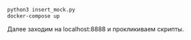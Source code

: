 ```bash
python3 insert_mock.py
docker-compose up
```

Далее заходим на localhost:8888 и прокликиваем скрипты.